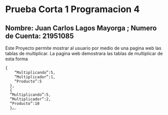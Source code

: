 # Prueba Corta 1 Programacion 4
## Nombre: Juan Carlos Lagos Mayorga ; Numero de Cuenta: 21951085

Este Proyecto permite mostrar al usuario por medio de una pagina web
las tablas de multiplicar.
La pagina web demostrara las tablas de multiplicar de esta forma

```
{
    “Multiplicando”:5,
    “Multiplicador”:1,
    “Producto”:5
  },
  {
  “Multiplicando”:5,
  “Multiplicador”:2,
  “Producto”:10
  }….

```
 